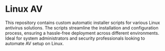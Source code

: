 # Linux AV
This repository contains custom automatic installer scripts for various Linux antivirus solutions. The scripts streamline the installation and configuration process, ensuring a hassle-free deployment across different environments. Ideal for system administrators and security professionals looking to automate AV setup on Linux.
